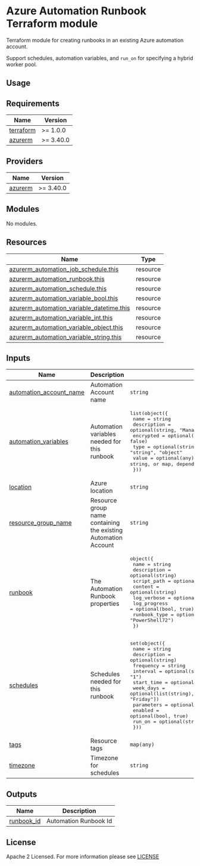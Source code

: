 # Azure Automation Runbook Terraform module
Terraform module for creating runbooks in an existing Azure automation account.

Support schedules, automation variables, and `run_on` for specifying a hybrid worker pool.
## Usage

<!-- BEGIN_TF_DOCS -->
## Requirements

| Name | Version |
|------|---------|
| <a name="requirement_terraform"></a> [terraform](#requirement\_terraform) | >= 1.0.0 |
| <a name="requirement_azurerm"></a> [azurerm](#requirement\_azurerm) | >= 3.40.0 |

## Providers

| Name | Version |
|------|---------|
| <a name="provider_azurerm"></a> [azurerm](#provider\_azurerm) | >= 3.40.0 |

## Modules

No modules.

## Resources

| Name | Type |
|------|------|
| [azurerm_automation_job_schedule.this](https://registry.terraform.io/providers/hashicorp/azurerm/latest/docs/resources/automation_job_schedule) | resource |
| [azurerm_automation_runbook.this](https://registry.terraform.io/providers/hashicorp/azurerm/latest/docs/resources/automation_runbook) | resource |
| [azurerm_automation_schedule.this](https://registry.terraform.io/providers/hashicorp/azurerm/latest/docs/resources/automation_schedule) | resource |
| [azurerm_automation_variable_bool.this](https://registry.terraform.io/providers/hashicorp/azurerm/latest/docs/resources/automation_variable_bool) | resource |
| [azurerm_automation_variable_datetime.this](https://registry.terraform.io/providers/hashicorp/azurerm/latest/docs/resources/automation_variable_datetime) | resource |
| [azurerm_automation_variable_int.this](https://registry.terraform.io/providers/hashicorp/azurerm/latest/docs/resources/automation_variable_int) | resource |
| [azurerm_automation_variable_object.this](https://registry.terraform.io/providers/hashicorp/azurerm/latest/docs/resources/automation_variable_object) | resource |
| [azurerm_automation_variable_string.this](https://registry.terraform.io/providers/hashicorp/azurerm/latest/docs/resources/automation_variable_string) | resource |

## Inputs

| Name | Description | Type | Default | Required |
|------|-------------|------|---------|:--------:|
| <a name="input_automation_account_name"></a> [automation\_account\_name](#input\_automation\_account\_name) | Automation Account name | `string` | n/a | yes |
| <a name="input_automation_variables"></a> [automation\_variables](#input\_automation\_variables) | Automation variables needed for this runbook | <pre>list(object({<br>    name        = string<br>    description = optional(string, "Managed by Terraform")<br>    encrypted   = optional(bool, false)<br>    type        = optional(string, "string")  # Should be one of: "int", "string", "object"<br>    value       = optional(any)     # This can be an int, string, or map, depending on `type`<br>  }))</pre> | `[]` | no |
| <a name="input_location"></a> [location](#input\_location) | Azure location | `string` | n/a | yes |
| <a name="input_resource_group_name"></a> [resource\_group\_name](#input\_resource\_group\_name) | Resource group name containing the existing Automation Account | `string` | n/a | yes |
| <a name="input_runbook"></a> [runbook](#input\_runbook) | The Automation Runbook properties | <pre>object({<br>    name         = string<br>    description  = optional(string)<br>    script_path  = optional(string)<br>    content      = optional(string)<br>    log_verbose  = optional(bool, true)<br>    log_progress = optional(bool, true)<br>    runbook_type = optional(string, "PowerShell72")<br>  })</pre> | n/a | yes |
| <a name="input_schedules"></a> [schedules](#input\_schedules) | Schedules needed for this runbook | <pre>set(object({<br>    name        = string<br>    description = optional(string)<br>    frequency   = string<br>    interval    = optional(string, "1")<br>    start_time  = optional(string, null)<br>    week_days   = optional(list(string), ["Monday", "Tuesday", "Wednesday", "Thursday", "Friday"])<br>    parameters  = optional(any, {})<br>    enabled     = optional(bool, true)<br>    run_on      = optional(string)<br>  }))</pre> | `[]` | no |
| <a name="input_tags"></a> [tags](#input\_tags) | Resource tags | `map(any)` | `{}` | no |
| <a name="input_timezone"></a> [timezone](#input\_timezone) | Timezone for schedules | `string` | n/a | yes |

## Outputs

| Name | Description |
|------|-------------|
| <a name="output_runbook_id"></a> [runbook\_id](#output\_runbook\_id) | Automation Runbook Id |
<!-- END_TF_DOCS -->

## License

Apache 2 Licensed. For more information please see [LICENSE](./LICENSE)
